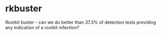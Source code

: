 # rkbuster
Rootkit buster - can we do better than  37.3% of detection tests providing any indication of a rootkit infection?
